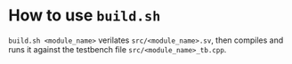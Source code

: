 # How to use `build.sh`

`build.sh <module_name>`
verilates `src/<module_name>.sv`, then compiles and runs it against the testbench file `src/<module_name>_tb.cpp`.
